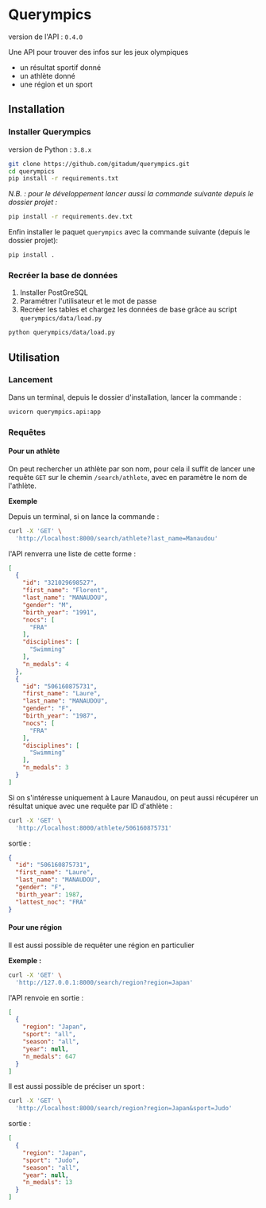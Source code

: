 # Querympics

version de l'API : `0.4.0` 

Une API pour trouver des infos sur les jeux olympiques
* un résultat sportif donné
* un athlète donné
* une région et un sport

## Installation

### Installer Querympics

version de Python : `3.8.x`

```bash
git clone https://github.com/gitadum/querympics.git
cd querympics
pip install -r requirements.txt
```

*N.B. : pour le développement lancer aussi*
*la commande suivante depuis le dossier projet :*
```bash
pip install -r requirements.dev.txt
```

Enfin installer le paquet `querympics`
avec la commande suivante (depuis le dossier projet):
```bash
pip install .
```

### Recréer la base de données

1. Installer PostGreSQL
2. Paramétrer l'utilisateur et le mot de passe
3. Recréer les tables et chargez les
données de base grâce au script `querympics/data/load.py`
```bash
python querympics/data/load.py
```

## Utilisation

### Lancement
Dans un terminal, depuis le dossier d'installation,
lancer la commande :
```bash
uvicorn querympics.api:app
```
### Requêtes

#### Pour un athlète

On peut rechercher un athlète par son nom,
pour cela il suffit de lancer une requête `GET`
sur le chemin `/search/athlete`, avec en paramètre
le nom de l'athlète.

**Exemple**

Depuis un terminal, si on lance la commande :

```bash
curl -X 'GET' \
  'http://localhost:8000/search/athlete?last_name=Manaudou'
```
l'API renverra une liste de cette forme :
```json
[
  {
    "id": "321029698527",
    "first_name": "Florent",
    "last_name": "MANAUDOU",
    "gender": "M",
    "birth_year": "1991",
    "nocs": [
      "FRA"
    ],
    "disciplines": [
      "Swimming"
    ],
    "n_medals": 4
  },
  {
    "id": "506160875731",
    "first_name": "Laure",
    "last_name": "MANAUDOU",
    "gender": "F",
    "birth_year": "1987",
    "nocs": [
      "FRA"
    ],
    "disciplines": [
      "Swimming"
    ],
    "n_medals": 3
  }
]
```

Si on s'intéresse uniquement à Laure Manaudou,
on peut aussi récupérer un résultat unique avec une requête par ID d'athlète :

```bash
curl -X 'GET' \
  'http://localhost:8000/athlete/506160875731'
```

sortie :

```json
{
  "id": "506160875731",
  "first_name": "Laure",
  "last_name": "MANAUDOU",
  "gender": "F",
  "birth_year": 1987,
  "lattest_noc": "FRA"
}
```

#### Pour une région

Il est aussi possible de requêter une région en particulier

**Exemple :**

```bash
curl -X 'GET' \
  'http://127.0.0.1:8000/search/region?region=Japan'
```
l'API renvoie en sortie :
```json
[
  {
    "region": "Japan",
    "sport": "all",
    "season": "all",
    "year": null,
    "n_medals": 647
  }
]
```

Il est aussi possible de préciser un sport :

```bash
curl -X 'GET' \
  'http://localhost:8000/search/region?region=Japan&sport=Judo'
```

sortie :

```json
[
  {
    "region": "Japan",
    "sport": "Judo",
    "season": "all",
    "year": null,
    "n_medals": 13
  }
]
```
